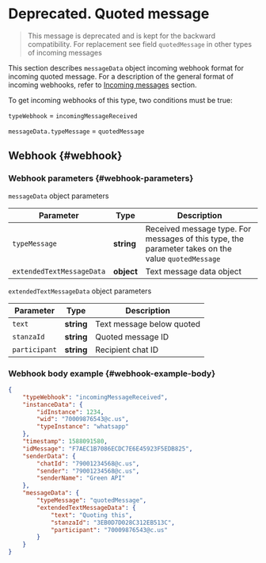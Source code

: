 # Deprecated. Quoted message
> This message is deprecated and is kept for the backward compatibility. For replacement see field ```quotedMessage``` in other types of incoming messages

This section describes `messageData` object incoming webhook format for incoming quoted message. For a description of the general format of incoming webhooks, refer to [Incoming messages](Webhook-IncomingMessageReceived.md) section. 

To get incoming webhooks of this type, two conditions must be true:

`typeWebhook` = `incomingMessageReceived`

`messageData.typeMessage` = `quotedMessage`

## Webhook {#webhook}

### Webhook parameters {#webhook-parameters}

`messageData` object parameters

Parameter | Type | Description
----- | ----- | -----
`typeMessage` | **string** | Received message type. For messages of this type, the parameter takes on the value `quotedMessage`
`extendedTextMessageData` | **object** | Text message data object 

`extendedTextMessageData` object parameters

Parameter | Type | Description
----- | ----- | -----
`text` | **string** | Text message below quoted 
`stanzaId` | **string** | Quoted message ID
`participant` | **string** | Recipient chat ID

### Webhook body example {#webhook-example-body}

```json
{
    "typeWebhook": "incomingMessageReceived",
    "instanceData": {
        "idInstance": 1234,
        "wid": "70009876543@c.us",
        "typeInstance": "whatsapp"
    },
    "timestamp": 1588091580,
    "idMessage": "F7AEC1B7086ECDC7E6E45923F5EDB825",
    "senderData": {
        "chatId": "79001234568@c.us",
        "sender": "79001234568@c.us",
        "senderName": "Green API"
    },
    "messageData": {
        "typeMessage": "quotedMessage",
        "extendedTextMessageData": {
            "text": "Quoting this",
            "stanzaId": "3EB0D7D028C312EB513C",
            "participant": "70009876543@c.us"
        }
    }
}
```
